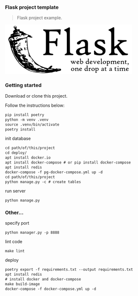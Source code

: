 ### Flask project template

> Flask project example.

![](https://raw.githubusercontent.com/Baloneo/flask-realworld-template/main/app/static/flask-logo.png)


### Getting started
Download or clone this project. 

Follow the instructions below:
```shell
pip install poetry
python -m venv .venv
source .venv/bin/activate
poetry install
```

init database
```shell
cd path/of/this/project
cd deploy/
apt install docker.io
apt install docker-compose # or pip install docker-compose
apt install redis
docker-compose -f pg-docker-compose.yml up -d
cd path/of/this/project
python manage.py -c # create tables
```

run server
```shell
python manage.py
```

### Other...
specify port
```shell
python manager.py -p 8888  
```

lint code
```shell
make lint
```

deploy
```shell
poetry export -f requirements.txt --output requirements.txt
apt install redis
# install docker and docker-compose
make build-image
docker-compose -f docker-compose.yml up -d
```